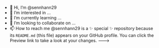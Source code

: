 - 👋 Hi, I’m @sennhann29
- 👀 I’m interested in ...
- 🌱 I’m currently learning ...
- 💞️ I’m looking to collaborate on ...
- 📫 How to reach me  @sennhann29 is a ✨ special ✨ repository because its `README.md` (this file) appears on your GitHub profile.
You can click the Preview link to take a look at your changes.
--->
